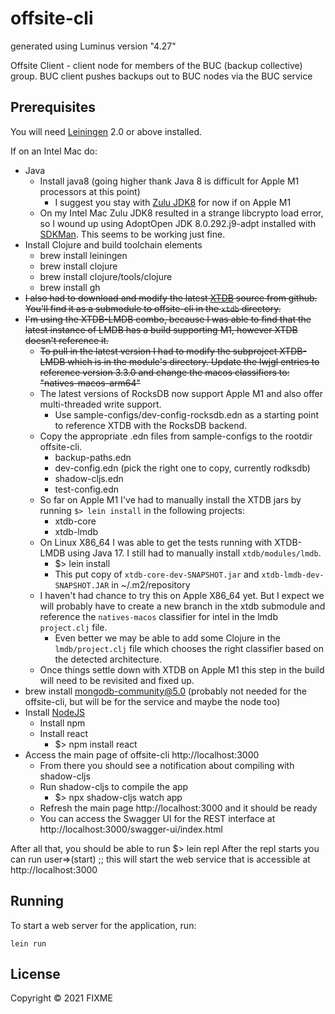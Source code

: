 # offsite-cli

generated using Luminus version "4.27"

Offsite Client - client node for members of the BUC (backup collective) group. BUC client pushes backups out to BUC nodes via the BUC service


## Prerequisites

You will need [Leiningen][1] 2.0 or above installed.

[1]: https://github.com/technomancy/leiningen

If on an Intel Mac do:
- Java
  - Install java8 (going higher thank Java 8 is difficult for Apple M1 processors at this point)
    - I suggest you stay with [Zulu JDK8](https://cdn.azul.com/zulu/bin/zulu8.58.0.13-ca-jdk8.0.312-macosx_aarch64.dmg) for now if on Apple M1
  - On my Intel Mac Zulu JDK8 resulted in a strange libcrypto load error, so I wound up using AdoptOpen JDK 8.0.292.j9-adpt installed with [SDKMan](https://sdkman.io/install). This seems to be working just fine.  
- Install Clojure and build toolchain elements 
  - brew install leiningen
  - brew install clojure
  - brew install clojure/tools/clojure
  - brew install gh
- ~~I also had to download and modify the latest [XTDB](https://github.com/xtdb/xtdb) source from github. You'll find it as a submodule to offsite-cli in the ```xtdb``` directory.~~
- ~~I'm using the XTDB-LMDB combo, because I was able to find that the latest instance of LMDB has a build supporting M1, however XTDB doesn't reference it.~~
  - ~~To pull in the latest version I had to modify the subproject XTDB-LMDB which is in the module's directory. Update the lwjgl entries to reference version 3.3.0 and change the macos classifiers to: "natives-macos-arm64"~~
  - The latest versions of RocksDB now support Apple M1 and also offer multi-threaded write support.
    - Use sample-configs/dev-config-rocksdb.edn as a starting point to reference XTDB with the RocksDB backend.
  - Copy the appropriate .edn files from sample-configs to the rootdir offsite-cli.
    - backup-paths.edn
    - dev-config.edn (pick the right one to copy, currently rodksdb)
    - shadow-cljs.edn
    - test-config.edn
  - So far on Apple M1 I've had to manually install the XTDB jars by running ```$> lein install``` in the following projects: 
    - xtdb-core
    - xtdb-lmdb
  - On Linux X86_64 I was able to get the tests running with XTDB-LMDB using Java 17. I still had to manually install ```xtdb/modules/lmdb```.
    - $> lein install 
    - This put copy of ```xtdb-core-dev-SNAPSHOT.jar``` and ```xtdb-lmdb-dev-SNAPSHOT.JAR``` in ~/.m2/repository
  - I haven't had chance to try this on Apple X86_64 yet. But I expect we will probably have to create a new branch in the xtdb submodule and reference the  ```natives-macos``` classifier for intel in the lmdb ```project.clj``` file.
    - Even better we may be able to add some Clojure in the ```lmdb/project.clj``` file which chooses the right classifier based on the detected architecture. 
  - Once things settle down with XTDB on Apple M1 this step in the build will need to be revisited and fixed up.
- brew install mongodb-community@5.0 (probably not needed for the offsite-cli, but will be for the service and maybe the node too)
- Install [NodeJS](https://nodejs.org/dist/v17.3.0/node-v17.3.0.pkg)
  - Install npm
  - Install react 
    - $> npm install react 
- Access the main page of offsite-cli http://localhost:3000
  - From there you should see a notification about compiling with shadow-cljs
  - Run shadow-cljs to compile the app
    - $> npx shadow-cljs watch app
  - Refresh the main page http://localhost:3000 and it should be ready
  - You can access the Swagger UI for the REST interface at http://localhost:3000/swagger-ui/index.html

After all that, you should be able to run $> lein repl
After the repl starts you can run
user=>(start)       ;; this will start the web service that is accessible at http://localhost:3000


## Running

To start a web server for the application, run:

    lein run 

## License

Copyright © 2021 FIXME
